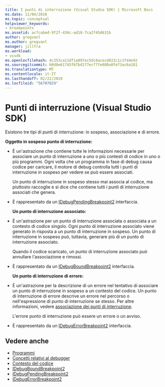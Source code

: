 ```yaml
---
title: I punti di interruzione (Visual Studio SDK) | Microsoft Docs
ms.date: 11/04/2016
ms.topic: conceptual
helpviewer_keywords:
- breakpoints
ms.assetid: acfcabed-9f2f-436c-ad18-7ca2f45d631b
author: gregvanl
ms.author: gregvanl
manager: jillfra
ms.workload:
- vssdk
ms.openlocfilehash: 4c353ca11df1a897ec5dc8acecd822c1c1f44e92
ms.sourcegitcommit: b0d8e61745f67bd1f7ecf7fe080a0fe73ac6a181
ms.translationtype: MT
ms.contentlocale: it-IT
ms.lasthandoff: 02/22/2019
ms.locfileid: "56707029"
---
```

# <a name="breakpoints-visual-studio-sdk"></a>Punti di interruzione (Visual Studio SDK)
Esistono tre tipi di punti di interruzione: in sospeso, associazione e di errore.

 **Oggetto in sospeso punto di interruzione:**

- È un'astrazione che contiene tutte le informazioni necessarie per associare un punto di interruzione a uno o più contesti di codice in uno o più programmi. Ogni volta che un programma in fase di debug causa codice per caricare, il motore di debug controlla tutti i punti di interruzione in sospeso per vedere se può essere associati.

   Un punto di interruzione in sospeso stesso mai associa al codice, ma piuttosto raccoglie e si dice che contiene tutti i punti di interruzione associati che genera.

- È rappresentato da un [IDebugPendingBreakpoint2](../../extensibility/debugger/reference/idebugpendingbreakpoint2.md) interfaccia.

  **Un punto di interruzione associato:**

- È un'astrazione per un punto di interruzione associata o associata a un contesto di codice singolo. Ogni punto di interruzione associato viene generato in risposta a un punto di interruzione in sospeso. Un punto di interruzione in sospeso può, tuttavia, generare più di un punto di interruzione associato.

   Quando il codice scaricato, un punto di interruzione associato può annullare l'associazione e rimossi.

- È rappresentato da un [IDebugBoundBreakpoint2](../../extensibility/debugger/reference/idebugboundbreakpoint2.md) interfaccia.

  **Un punto di interruzione di errore:**

- È un'astrazione per la descrizione di un errore nel tentativo di associare un punto di interruzione in sospeso a un contesto del codice. Un punto di interruzione di errore descrive un errore nel percorso o nell'espressione di punto di interruzione se stesso. Per altre informazioni, vedere [associazione dei punti di interruzione](../../extensibility/debugger/binding-breakpoints.md).

   L'errore punto di interruzione può essere un errore o un avviso.

- È rappresentato da un [IDebugErrorBreakpoint2](../../extensibility/debugger/reference/idebugerrorbreakpoint2.md) interfaccia.

## <a name="see-also"></a>Vedere anche
- [Programmi](../../extensibility/debugger/programs.md)
- [Concetti relativi al debugger](../../extensibility/debugger/debugger-concepts.md)
- [Contesto del codice](../../extensibility/debugger/code-context.md)
- [IDebugBoundBreakpoint2](../../extensibility/debugger/reference/idebugboundbreakpoint2.md)
- [IDebugPendingBreakpoint2](../../extensibility/debugger/reference/idebugpendingbreakpoint2.md)
- [IDebugErrorBreakpoint2](../../extensibility/debugger/reference/idebugerrorbreakpoint2.md)